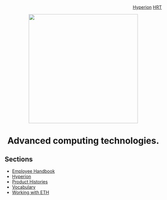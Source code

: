 
<p align="right">
<a href="https://github.com/oreol-ag/landing-page#--advanced-computing-technologies">Hyperion</a> <a href="https://github.com/oreol-ag/landing-page#--advanced-computing-technologies">HRT</a>
</p>

<p align="center">
<img src="https://github.com/oreol-ag/employee-handbook/blob/main/Oreol.png" align="center" width="350">
</p>

<h1 align="center">
  Advanced computing technologies.
</h1>

## Sections
* [Employee Handbook](https://github.com/oreol-ag/employee-handbook#--employee-handbook)
* [Hyperion](https://github.com/oreol-ag/hyperion#sections)
* [Product Histories](./product-histories.md)
* [Vocabulary](./vocabulary.md)
* [Working with ETH]()